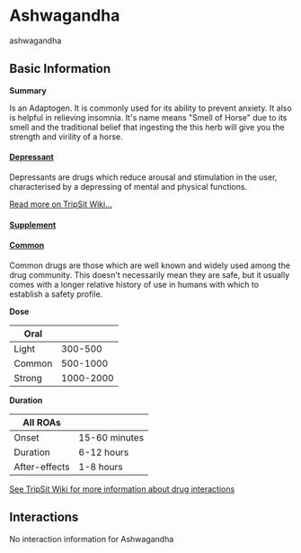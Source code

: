 # Ashwagandha

ashwagandha

## Basic Information

**Summary**

Is an Adaptogen. It is commonly used for its ability to prevent anxiety. It also is helpful in relieving insomnia. It's name means "Smell of Horse" due to its smell and the traditional belief that ingesting the this herb will give you the strength and virility of a horse.

#### [Depressant](/category/depressant)

Depressants are drugs which reduce arousal and stimulation in the user, characterised by a depressing of mental and physical functions.

[Read more on TripSit Wiki...](#{category.wiki})

#### [Supplement](/category/supplement)

#### [Common](/category/common)

Common drugs are those which are well known and widely used among the drug community. This doesn't necessarily mean they are safe, but it usually comes with a longer relative history of use in humans with which to establish a safety profile.

**Dose**

| Oral   |           |
| ------ | --------- |
| Light  | 300-500   |
| Common | 500-1000  |
| Strong | 1000-2000 |

**Duration**

| All ROAs      |               |
| ------------- | ------------- |
| Onset         | 15-60 minutes |
| Duration      | 6-12 hours    |
| After-effects | 1-8 hours     |

[See TripSit Wiki for more information about drug interactions](http://combo.tripsit.me/)

## Interactions

No interaction information for Ashwagandha